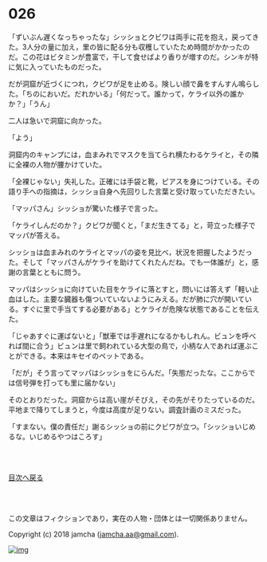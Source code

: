 # 026

「ずいぶん遅くなっちゃったな」シッショとクビワは両手に花を抱え，戻ってきた。3人分の量に加え，里の皆に配る分も収穫していたため時間がかかったのだ。この花はビタミンが豊富で，干して食せばより香りが増すのだ。シンキが特に気に入っていたものだった。  

だが洞窟が近づくにつれ，クビワが足を止める。険しい顔で鼻をすんすん鳴らした。「ちのにおいだ。だれかいる」「何だって。誰かって，ケライ以外の誰かか？」「うん」  

二人は急いで洞窟に向かった。  

「よう」  

洞窟内のキャンプには，血まみれでマスクを当てられ横たわるケライと，その隣に全裸の人物が腰かけていた。  

「全裸じゃない」失礼した。正確には手袋と靴，ピアスを身につけている。その語り手への指摘は，シッショ自身へ先回りした言葉と受け取っていただきたい。  

「マッパさん」シッショが驚いた様子で言った。  

「ケライしんだのか？」クビワが聞くと，「まだ生きてる」と，苛立った様子でマッパが答える。  

シッショは血まみれのケライとマッパの姿を見比べ，状況を把握したようだった。そして「マッパさんがケライを助けてくれたんだね。でも一体誰が」と，感謝の言葉とともに問う。  

マッパはシッショに向けていた目をケライに落とすと，問いには答えず「軽い止血はした。主要な臓器も傷ついていないようにみえる。だが肺に穴が開いている。すぐに里で手当てする必要がある」とケライが危険な状態であることを伝えた。  

「じゃあすぐに運ばないと」「獣車では手遅れになるかもしれん。ビュンを呼べれば間に合う」ビュンは里で飼われている大型の鳥で，小柄な人であれば運ぶことができる。本来はキセイのペットである。  

「だが」そう言ってマッパはシッショをにらんだ。「失態だったな。ここからでは信号弾を打っても里に届かない」  

そのとおりだった。洞窟からは高い崖がそびえ，その先がそりたっているのだ。平地まで降りてしまうと，今度は高度が足りない。調査計画のミスだった。  

「すまない。僕の責任だ」謝るシッショの前にクビワが立つ。「シッショいじめるな。いじめるやつはころす」  

<br>  
<br>  

[目次へ戻る](https://github.com/jamcha-aa/OblivionReports/blob/master/README.md)  

<br>  
<br>  

この文章はフィクションであり，実在の人物・団体とは一切関係ありません。  

Copyright (c) 2018 jamcha (jamcha.aa@gmail.com).  

[![img](http://i.creativecommons.org/l/by-nc-sa/4.0/88x31.png)](http://creativecommons.org/licenses/by-nc-sa/4.0/deed)